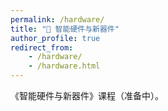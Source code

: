 ```yaml
---
permalink: /hardware/
title: "📀 智能硬件与新器件"
author_profile: true
redirect_from:
    - /hardware/
    - /hardware.html
---
```


《智能硬件与新器件》课程（准备中）。